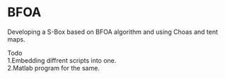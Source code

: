 # BFOA
Developing a S-Box based on BFOA algorithm and using Choas and tent maps.<br />

Todo<br />
1.Embedding  diffrent scripts into one.<br />
2.Matlab program for the same.<br />
